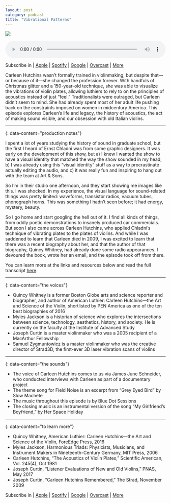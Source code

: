 ```yaml
---
layout: post
category: podcast
title: "Vibrational Patterns"
---
```

![](http://field-noise-assets.s3-us-east-2.amazonaws.com/vibration-chladni.gif)

<audio controls="" style="width:100%" src="http://media.blubrry.com/field_noise/p/field-noise-assets.s3-us-east-2.amazonaws.com/TlWYrulewVrPjHdS0HpA5TJDItaLhsEsHoZRrddOuDANZUQMRar3AJM6Edome7mGw3y0qt3XmtucIlyRc55BhjHKT5SOJq0iOAbn.mp3"></audio>

Subscribe in | [Apple](https://pod.link/fieldnoise.apple) | [Spotify](https://pod.link/fieldnoise.spotify) | [Google](https://pod.link/fieldnoise.google) | [Overcast](https://pod.link/fieldnoise.overcast) | [More](https://pod.link/fieldnoise)

Carleen Hutchins wasn’t formally trained in violinmaking, but despite that—or because of it—she changed the profession forever. With handfuls of Christmas glitter and a 150-year-old technique, she was able to visualize the vibrations of violin plates, allowing luthiers to rely to on the principles of acoustics instead of just “feel.” Traditionalists were outraged, but Carleen didn’t seem to mind. She had already spent most of her adult life pushing back on the constraints imposed on women in midcentury America. This episode explores Carleen’s life and legacy, the history of acoustics, the act of making sound visible, and our obsession with old Italian violins.

---
{: data-content="production notes"}

I spent a lot of years studying the history of sound in graduate school, but the first I heard of Ernst Chladni was from some graphic designers. It was early on the development of this show, but a) I knew I wanted the show to have a visual identity that matched the way the show sounded in my head, b) I was already using this “visual identity” stuff as a way to procrastinate actually editing the audio, and c) it was really fun and inspiring to hang out with the team at Art & Sons.

So I’m in their studio one afternoon, and they start showing me images like this. I was shocked. In my experience, the visual language for sound-related things was pretty limited: waveforms, transistor radios, vacuum tubes, phonograph horns. This was something I hadn’t seen before; it had energy, mystery, beauty.

So I go home and start googling the hell out of it. I find all kinds of things, from oddly poetic demonstrations to insanely produced car commercials. But soon I also came across Carleen Hutchins, who applied Chladni’s technique of vibrating plates to the plates of violins. And while I was saddened to learn that Carleen died in 2009, I was excited to learn that there was a recent biography about her, and that the author of that biography, Quincy Whitney, had already done some radio appearances. I devoured the book, wrote her an email, and the episode took off from there.

You can learn more at the links and resources below and read the full transcript [here](/vibrational-patterns-transcript.html).

---
{: data-content="the voices"}

- Quincy Whitney is a former Boston Globe arts and science reporter and biographer, and author of American Luthier: Carleen Hutchins—the Art and Science of the Violin, shortlisted by PEN America as one of the ten best biographies of 2016
- Myles Jackson is a historian of science who explores the intersections between science, technology, aesthetics, history, and society. He is currently on the faculty at the Institute of Advanced Study
- Joseph Curtin is a master violinmaker who was a 2005 recipient of a MacArthur Fellowship
- Samuel Zygmuntowicz is a master violinmaker who was the creative director of Strad3D, the first-ever 3D laser vibration scans of violins

---
{: data-content="the sounds"}

- The voice of Carleen Hutchins comes to us via James June Schneider, who conducted interviews with Carleen as part of a documentary project
- The theme song for Field Noise is an excerpt from “Grey Eyed Bird” by Slow Machete
- The music throughout this episode is by Blue Dot Sessions
- The closing music is an instrumental version of the song “My Girlfriend’s Boyfriend,” by Her Space Holiday

---
{: data-content="to learn more"}

- Quincy Whitney, American Luthier: Carleen Hutchins—the Art and Science of the Violin, ForeEdge Press, 2016
- Myles Jackson, Harmonious Triads: Physicists, Musicians, and Instrument Makers in Nineteenth-Century Germany, MIT Press, 2006
- Carleen Hutchins, “The Acoustics of Violin Plates,” Scientific American, Vol. 245(4), Oct 1981
- Joseph Curtin, “Listener Evaluations of New and Old Violins,” PNAS, May 2017
- Joseph Curtin, “Carleen Hutchins Remembered,” The Strad, November 2009

Subscribe in | [Apple](https://pod.link/fieldnoise.apple) | [Spotify](https://pod.link/fieldnoise.spotify) | [Google](https://pod.link/fieldnoise.google) | [Overcast](https://pod.link/fieldnoise.overcast) | [More](https://pod.link/fieldnoise)




